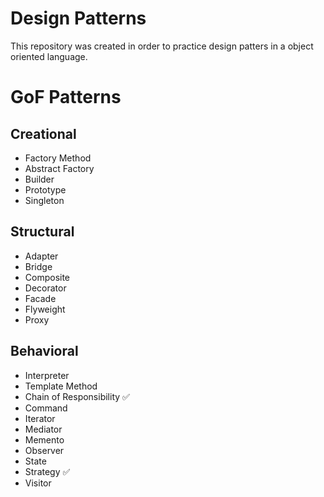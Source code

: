 # Design Patterns

This repository was created in order to practice design patters in a object oriented language.

# GoF Patterns

## Creational
 * Factory Method
 * Abstract Factory
 * Builder
 * Prototype
 * Singleton
## Structural
 * Adapter
 * Bridge
 * Composite
 * Decorator
 * Facade
 * Flyweight
 * Proxy
## Behavioral
 * Interpreter
 * Template Method
 * Chain of Responsibility ✅
 * Command
 * Iterator
 * Mediator
 * Memento
 * Observer
 * State
 * Strategy ✅
 * Visitor
	
